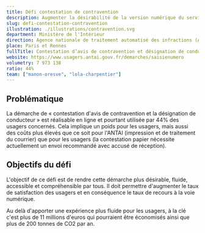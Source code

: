 ```yaml
---
title: Défi contestation de contravention
description: Augmenter la désirabilité de la version numérique du service permettant aux usagers de contester une contravention
slug: defi-contestation-contravention
illustration: ./illustrations/contravention.svg
department: Ministère de l'Intérieur
direction: Agence nationale de traitement automatisé des infractions (ANTAI)
place: Paris et Rennes
fullTitle: Contestation d’avis de contravention et désignation de conducteur (infractions relevées par radars ou Pve)
website: https://www.usagers.antai.gouv.fr/demarches/saisienumero
volumetry: 7 973 138
ratio: 44%
team: ["manon-oresve", "lola-charpentier"]
---
```


<h2 class="problem">Problématique</h2>

La démarche de « contestation d'avis de contravention et la désignation de conducteur » est réalisable en ligne et pourtant utilisée par 44% des usagers concernés. Cela implique un poids pour les usagers, mais aussi des coûts plus élevés que ce soit pour l'ANTAI (impression et de traitement du courrier) que pour les usagers (la contestation papier nécessite actuellement un envoi recommandé avec accusé de réception).

<h2 class="goal">Objectifs du défi</h2>

L'objectif de ce défi est de rendre cette démarche plus désirable, fluide, accessible et compréhensible par tous. Il doit permettre d'augmenter le taux de satisfaction des usagers et en conséquence le taux de recours à la voie numérique.

Au delà d'apporter une expérience plus fluide pour les usagers, à la clé c'est plus de 11 millions d'euros qui pourraient être économisés ainsi que plus de 200 tonnes de CO2 par an.  


<!-- ## À propos de la démarche
- **Réalisable en ligne :** Oui
- **Public concerné :** Particuliers
- **Volumétrie annuelle :** 7 973 138 (seulement 44% de recours à la voie dématérialisée)
- **Lien :** https://www.usagers.antai.gouv.fr/demarches/saisienumero?lang=fr -->

<!-- ## Postes à pourvoir

### Deux designers produit
- Expertise en conception d'interfaces responsives, création de prototypes et designs pixel-perfect
- Expertise à évaluer la facilité d'utilisation de parcours existants et proposer des recommandations réfléchies
- Expertise en recherche utilisateur et tests d'utilisabilité
- Bonne connaissance des technologies numériques
- Connaissances en accessibilité numérique
- Esthétique visuelle forte, propre et élégante
- Forte capacité à résoudre les problèmes
- Capacité à communiquer efficacement
- Curiosité, rigueur et sens de l'humour -->
